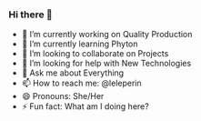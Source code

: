 ### Hi there 👋

- 🔭 I’m currently working on Quality Production
- 🌱 I’m currently learning Phyton
- 👯 I’m looking to collaborate on Projects
- 🤔 I’m looking for help with New Technologies
- 💬 Ask me about Everything
- 📫 How to reach me: @leleperin
- 😄 Pronouns: She/Her
- ⚡ Fun fact: What am I doing here?
